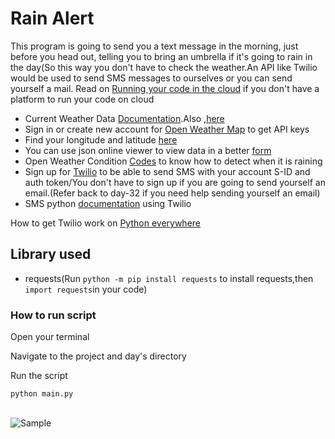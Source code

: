 # Rain Alert
This program is going to send you a text message in the morning, just before you head out, telling you to bring an umbrella if it's going to rain in the day(So this way you don't have to check the weather.An API like Twilio would be used to send SMS messages to ourselves or you can send yourself a mail.
Read on [Running your code in the cloud](https://github.com/ima-eky/100-days-of-code-course/blob/main/running_your_code_in_the_cloud) if you don't have a platform to run your code on cloud

- Current Weather Data [Documentation](https://openweathermap.org/current).Also ,[here](https://openweathermap.org/api/one-call-api)
- Sign in or create new account for [Open Weather Map](https://home.openweathermap.org/users/sign_in) to get API keys
- Find your longitude and latitude [here](https://www.latlong.net/)
- You can use json online viewer to view data in a better [form](http://jsonviewer.stack.hu/)
- Open Weather Condition [Codes](https://openweathermap.org/weather-conditions#Weather-Condition-Codes-2) to know how to detect when it is raining
- Sign up for [Twilio](https://www.twilio.com/try-twilio) to be able to send SMS with your account S-ID and auth token/You don't have to sign up if you are going to send yourself an email.(Refer back to day-32 if you need help sending yourself an email)
- SMS python [documentation](https://www.twilio.com/docs/sms/quickstart/python) using Twilio

How to get Twilio work on [Python everywhere](https://help.pythonanywhere.com/pages/TwilioBehindTheProxy/)

## Library used
- requests(Run `python -m pip install requests` to install requests,then `import requests`in your code)
 ### How to run script
Open your terminal

Navigate to the project and day's directory

Run the script

`python main.py`

<br><img src="https://github.com/ima-eky/100-days-of-code-course/blob/main/img/rain_alert.jpeg" title="Sample"/>
